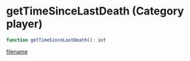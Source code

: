 # getTimeSinceLastDeath (Category player)

```js
function getTimeSinceLastDeath(): int
```

[filename](getTimeSinceLastDeath_m.md ':include')